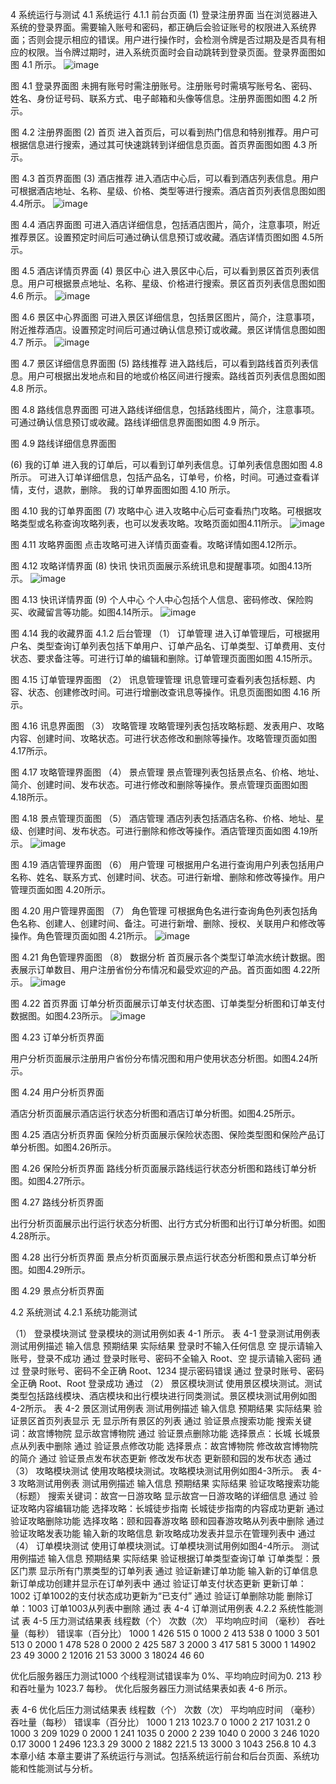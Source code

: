 4	系统运行与测试
4.1	系统运行
4.1.1	前台页面
(1)	登录注册界面
当在浏览器进入系统的登录界面。需要输入账号和密码，都正确后会验证账号的权限进入系统界面；否则会提示相应的错误。用户进行操作时，会检测令牌是否过期及是否具有相应的权限。当令牌过期时，进入系统页面时会自动跳转到登录页面。登录界面图如图 4.1 所示。
![image](https://github.com/znwhyzzq/GO-TO-TOURISM/assets/107784498/734faf20-e9f2-4ce4-bb22-1a55cf2c44aa)

图 4.1 登录界面图
未拥有账号时需注册账号。注册账号时需填写账号名、密码、姓名、身份证号码、联系方式、电子邮箱和头像等信息。注册界面图如图 4.2 所示。
 
图 4.2 注册界面图
(2)	首页
进入首页后，可以看到热门信息和特别推荐。用户可根据信息进行搜索，通过其可快速跳转到详细信息页面。首页界面图如图 4.3 所示。
 
图 4.3 首页界面图
(3)	酒店推荐
进入酒店中心后，可以看到酒店列表信息。用户可根据酒店地址、名称、星级、价格、类型等进行搜索。酒店首页列表信息图如图 4.4所示。
 ![image](https://github.com/znwhyzzq/GO-TO-TOURISM/assets/107784498/188f902a-b726-4760-8faa-39f3c7b22f29)

图 4.4 酒店界面图
可进入酒店详细信息，包括酒店图片，简介，注意事项，附近推荐景区。设置预定时间后可通过确认信息预订或收藏。酒店详情页图如图 4.5所示。
 
图 4.5 酒店详情页界面
(4)	景区中心
进入景区中心后，可以看到景区首页列表信息。用户可根据景点地址、名称、星级、价格进行搜索。景区首页列表信息图如图 4.6 所示。
 ![image](https://github.com/znwhyzzq/GO-TO-TOURISM/assets/107784498/869a7f24-54cb-4c03-a5ae-f7c7077993ce)

图 4.6 景区中心界面图
可进入景区详细信息，包括景区图片，简介，注意事项，附近推荐酒店。设置预定时间后可通过确认信息预订或收藏。景区详情信息图如图 4.7 所示。
 ![image](https://github.com/znwhyzzq/GO-TO-TOURISM/assets/107784498/8687db4d-0900-407b-8e31-80c60a439aa0)

图 4.7 景区详细信息界面图
(5)	路线推荐
进入路线后，可以看到路线首页列表信息。用户可根据出发地点和目的地或价格区间进行搜索。路线首页列表信息图如图 4.8 所示。
 
图 4.8 路线信息界面图
可进入路线详细信息，包括路线图片，简介，注意事项。可通过确认信息预订或收藏。路线详细信息界面图如图 4.9 所示。

图 4.9 路线详细信息界面图

(6)	我的订单
进入我的订单后，可以看到订单列表信息。订单列表信息图如图 4.8 所示。
可进入订单详细信息，包括产品名，订单号，价格，时间。可通过查看详情，支付，退款，删除。
我的订单界面图如图 4.10 所示。
 
图 4.10 我的订单界面图
(7)	攻略中心
进入攻略中心后可查看热门攻略。可根据攻略类型或名称查询攻略列表，也可以发表攻略。攻略页面如图4.11所示。
 ![image](https://github.com/znwhyzzq/GO-TO-TOURISM/assets/107784498/4f66cdd7-fb4e-4ccc-88b2-aff516e4b367)

图 4.11 攻略界面图
点击攻略可进入详情页面查看。攻略详情如图4.12所示。
 
图 4.12 攻略详情界面
(8)	快讯
快讯页面展示系统讯息和提醒事项。如图4.13所示。
 ![image](https://github.com/znwhyzzq/GO-TO-TOURISM/assets/107784498/fa11f78c-9b53-42a5-8deb-631f27c967d9)

图 4.13 快讯详情界面
(9)	个人中心
个人中心包括个人信息、密码修改、保险购买、收藏留言等功能。如图4.14所示。
 ![image](https://github.com/znwhyzzq/GO-TO-TOURISM/assets/107784498/505ef3f9-50cd-4039-9dd5-f2dfd0bc1b06)

图 4.14 我的收藏界面
4.1.2	后台管理
（1）	订单管理
进入订单管理后，可根据用户名、类型查询订单列表包括下单用户、订单产品名、订单类型、订单费用、支付状态、要求备注等。可进行订单的编辑和删除。订单管理页面图如图 4.15所示。
 
图 4.15 订单管理界面图
（2）	讯息管理管理
讯息管理可查看列表包括标题、内容、状态、创建修改时间。可进行增删改查讯息等操作。讯息页面图如图 4.16 所示。
 

图 4.16 讯息界面图
（3）	攻略管理
攻略管理列表包括攻略标题、发表用户、攻略内容、创建时间、攻略状态。可进行状态修改和删除等操作。攻略管理页面如图 4.17所示。
 
图 4.17 攻略管理界面图
（4）	景点管理
景点管理列表包括景点名、价格、地址、简介、创建时间、发布状态。可进行修改和删除等操作。景点管理页面图如图 4.18所示。
 

图 4.18 景点管理页面图
（5）	酒店管理
酒店列表包括酒店名称、价格、地址、星级、创建时间、发布状态。可进行删除和修改等操作。酒店管理页面如图 4.19所示。
 ![image](https://github.com/znwhyzzq/GO-TO-TOURISM/assets/107784498/ad0214d3-ea2d-4ce5-8048-94828af134db)

图 4.19 酒店管理界面图
（6）	用户管理
可根据用户名进行查询用户列表包括用户名称、姓名、联系方式、创建时间、状态。可进行新增、删除和修改等操作。用户管理页面如图 4.20所示。

 
图 4.20 用户管理界面图
（7）	角色管理
可根据角色名进行查询角色列表包括角色名称、创建人、创建时间、备注。可进行新增、删除、授权、关联用户和修改等操作。角色管理页面如图 4.21所示。
 ![image](https://github.com/znwhyzzq/GO-TO-TOURISM/assets/107784498/a2448d99-a0c6-4f06-8517-5d4be4400bea)

图 4.21 角色管理界面图
（8）	数据分析
首页展示各个类型订单流水统计数据。图表展示订单数目、用户注册省份分布情况和最受欢迎的产品。首页面如图 4.22所示。
 ![image](https://github.com/znwhyzzq/GO-TO-TOURISM/assets/107784498/41316077-dcce-4ee3-be72-d60f127e291b)

图 4.22 首页界面
订单分析页面展示订单支付状态图、订单类型分析图和订单支付数据图。如图4.23所示。
 ![image](https://github.com/znwhyzzq/GO-TO-TOURISM/assets/107784498/01547c0b-52a2-4eaf-b3cb-a07d9aaa18f7)

图 4.23 订单分析页界面


用户分析页面展示注册用户省份分布情况图和用户使用状态分析图。如图4.24所示。
 
图 4.24 用户分析页界面

酒店分析页面展示酒店运行状态分析图和酒店订单分析图。如图4.25所示。
 
图 4.25 酒店分析页界面
保险分析页面展示保险状态图、保险类型图和保险产品订单分析图。如图4.26所示。

 

图 4.26 保险分析页界面
路线分析页面展示路线运行状态分析图和路线订单分析图。如图4.27所示。
 
图 4.27 路线分析页界面

出行分析页面展示出行运行状态分析图、出行方式分析图和出行订单分析图。如图4.28所示。
 
图 4.28 出行分析页界面
景点分析页面展示景点运行状态分析图和景点订单分析图。如图4.29所示。
 
图 4.29 景点分析页界面

4.2	系统测试
4.2.1	 系统功能测试

（1）	登录模块测试
登录模块的测试用例如表 4-1 所示。
表 4-1 登录测试用例表
测试用例描述	输入信息	预期结果	实际结果
登录时不输入任何信息	空	提示请输入账号，登录不成功	通过
登录时账号、密码不全输入	Root、空	提示请输入密码	通过
登录时账号、密码不全正确	Root、1234	提示密码错误	通过
登录时账号、密码全正确	Root、Root	登录成功	通过
（2）	景区模块测试
使用景区模块测试。测试类型包括路线模块、酒店模块和出行模块进行同类测试。景区模块测试用例如图4-2所示。
表 4-2 景区测试用例表
测试用例描述	输入信息	预期结果	实际结果
验证景区首页列表显示	无	显示所有景区的列表	通过
验证景点搜索功能	搜索关键词：故宫博物院	显示故宫博物院	通过
验证景点删除功能	选择景点：长城	长城景点从列表中删除	通过
验证景点修改功能	选择景点：故宫博物院	修改故宫博物院的简介	通过
验证景点发布状态更新	修改发布状态	更新颐和园的发布状态	通过
（3）	攻略模块测试
使用攻略模块测试。攻略模块测试用例如图4-3所示。
表 4-3 攻略测试用例表
测试用例描述	输入信息	预期结果	实际结果
验证攻略搜索功能（标题）	搜索关键词：故宫一日游攻略	显示故宫一日游攻略的详细信息	通过
验证攻略内容编辑功能	选择攻略：长城徒步指南	长城徒步指南的内容成功更新	通过
验证攻略删除功能	选择攻略：颐和园春游攻略	颐和园春游攻略从列表中删除	通过
验证攻略发表功能	输入新的攻略信息	新攻略成功发表并显示在管理列表中	通过
（4）	订单模块测试
使用订单模块测试。订单模块测试用例如图4-4所示。
测试用例描述	输入信息	预期结果	实际结果
验证根据订单类型查询订单	订单类型：景区门票	显示所有门票类型的订单列表	通过
验证新建订单功能	输入新的订单信息	新订单成功创建并显示在订单列表中	通过
验证订单支付状态更新	更新订单：1002	订单1002的支付状态成功更新为“已支付”	通过
验证订单删除功能	删除订单：1003	订单1003从列表中删除	通过
表 4-4 订单测试用例表
4.2.2	系统性能测试
表 4-5 压力测试结果表
线程数（个）	次数（次）	平均响应时间
（毫秒）	吞吐量（每秒）	错误率（百分比）
1000	1	426	515	0
1000	2	413	538	0
1000	3	501	513	0
2000	1	478	528	0
2000	2	425	587	3
2000	3	417	581	5
3000	1	14902	23	49
3000	2	12016	21	53
3000	3	18024	46	60

优化后服务器压力测试1000 个线程测试错误率为 0%、平均响应时间为0. 213 秒和吞吐量为 1023.7 每秒。 优化后服务器压力测试结果表如表 4-6 所示。

表 4-6 优化后压力测试结果表
线程数（个）	次数（次）	平均响应时间
（毫秒）	吞吐量（每秒）	错误率（百分比）
1000	1	213	1023.7	0
1000	2	217	1031.2	0
1000	3	209	1029	0
2000	1	241	1035	0
2000	2	239	1040	0
2000	3	246	1020	0.17
3000	1	2496	123.3	29
3000	2	1882	221.5	13
3000	3	1043	256.8	10
4.3	本章小结
本章主要讲了系统运行与测试。包括系统运行前台和后台页面、系统功能和性能测试与分析。
 
